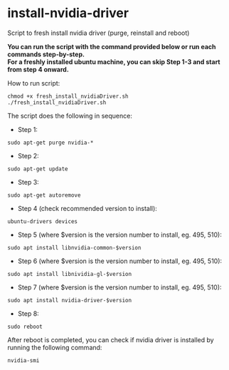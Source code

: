 # install-nvidia-driver
Script to fresh install nvidia driver (purge, reinstall and reboot)

**You can run the script with the command provided below or run each commands step-by-step.** <br />
**For a freshly installed ubuntu machine, you can skip Step 1-3 and start from step 4 onward.** <br />

How to run script:
```shell
chmod +x fresh_install_nvidiaDriver.sh
./fresh_install_nvidiaDriver.sh
```

The script does the following in sequence:
* Step 1:  
```shell 
sudo apt-get purge nvidia-* 
```
* Step 2: 
```shell 
sudo apt-get update 
```
* Step 3: 
```shell 
sudo apt-get autoremove 
```
* Step 4 (check recommended version to install): 
```shell 
ubuntu-drivers devices 
```
* Step 5 (where $version is the version number to install, eg. 495, 510): 
```shell 
sudo apt install libnvidia-common-$version 
```
* Step 6 (where $version is the version number to install, eg. 495, 510): 
```shell 
sudo apt install libnividia-gl-$version  
```
* Step 7 (where $version is the version number to install, eg. 495, 510): 
```shell 
sudo apt install nvidia-driver-$version 
```
* Step 8: 
```shell 
sudo reboot 
```

After reboot is completed, you can check if nvidia driver is installed by running the following command:
```shell
nvidia-smi
```


